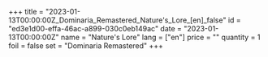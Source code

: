 +++
title = "2023-01-13T00:00:00Z_Dominaria_Remastered_Nature's_Lore_[en]_false"
id = "ed3e1d00-effa-46ac-a899-030c0eb149ac"
date = "2023-01-13T00:00:00Z"
name = "Nature's Lore"
lang = ["en"]
price = ""
quantity = 1
foil = false
set = "Dominaria Remastered"
+++
